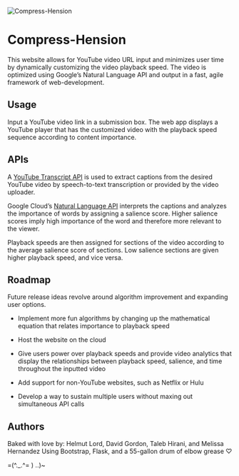 ![Compress-Hension](https://i.imgur.com/9I5m7rs.gif|height=25)
# Compress-Hension
This website allows for YouTube video URL input and minimizes user time by dynamically customizing the video playback speed. The video is optimized using Google’s Natural Language API and output in a fast, agile framework of web-development.

## Usage
Input a YouTube video link in a submission box. The web app displays a YouTube player that has the customized video with the playback speed sequence according to content importance.

## APIs
A [YouTube Transcript API][1] is used to extract captions from the desired YouTube video by speech-to-text transcription or provided by the video uploader.

Google Cloud’s [Natural Language API][2] interprets the captions and analyzes the importance of words by assigning a salience score. Higher salience scores imply high importance of the word and therefore more relevant to the viewer.

Playback speeds are then assigned for sections of the video according to the average salience score of sections. Low salience sections are given higher playback speed, and vice versa.

## Roadmap
Future release ideas revolve around algorithm improvement and expanding user options.

* Implement more fun algorithms by changing up the mathematical equation that relates importance to playback speed

* Host the website on the cloud

* Give users power over playback speeds and provide video analytics that display the relationships between playback speed, salience, and time throughout the inputted video

* Add support for non-YouTube websites, such as Netflix or Hulu

* Develop a way to sustain multiple users without maxing out simultaneous API calls

## Authors
Baked with love by: Helmut Lord, David Gordon, Taleb Hirani, and Melissa Hernandez
Using Bootstrap, Flask, and a 55-gallon drum of elbow grease ♡

=(^._.^= ) ..)~

[1]:https://github.com/jdepoix/youtube-transcript-api
[2]:https://cloud.google.com/natural-language/
